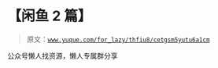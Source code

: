 # 【闲鱼 2 篇】

> 原文：[`www.yuque.com/for_lazy/thfiu8/cetgsm5yutu6a1cm`](https://www.yuque.com/for_lazy/thfiu8/cetgsm5yutu6a1cm)

<ne-p id="uc49d11f6" data-lake-id="uc49d11f6"><ne-text id="ue5d1a09e">公众号懒人找资源，懒人专属群分享</ne-text></ne-p>